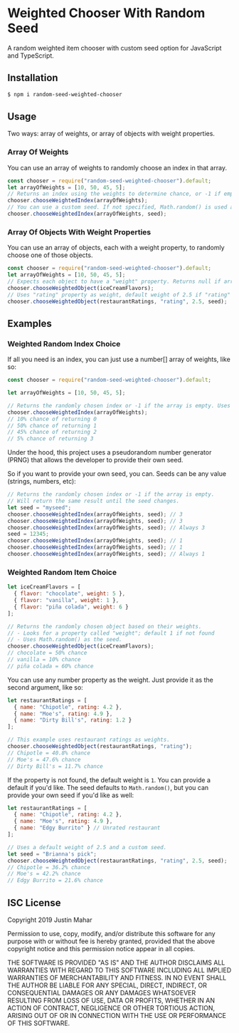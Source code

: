 # Weighted Chooser With Random Seed

A random weighted item chooser with custom seed option for JavaScript and TypeScript.

## Installation

```bash
$ npm i random-seed-weighted-chooser
```

## Usage

Two ways: array of weights, or array of objects with weight properties.

### Array Of Weights

You can use an array of weights to randomly choose an index in that array.

```js
const chooser = require("random-seed-weighted-chooser").default;
let arrayOfWeights = [10, 50, 45, 5];
// Returns an index using the weights to determine chance, or -1 if empty.
chooser.chooseWeightedIndex(arrayOfWeights);
// You can use a custom seed. If not specified, Math.random() is used as the seed.
chooser.chooseWeightedIndex(arrayOfWeights, seed);
```

### Array Of Objects With Weight Properties

You can use an array of objects, each with a weight property, to randomly choose one of those objects.

```js
const chooser = require("random-seed-weighted-chooser").default;
let arrayOfWeights = [10, 50, 45, 5];
// Expects each object to have a "weight" property. Returns null if array is empty.
chooser.chooseWeightedObject(iceCreamFlavors);
// Uses "rating" property as weight, default weight of 2.5 if "rating" is missing, and custom seed.
chooser.chooseWeightedObject(restaurantRatings, "rating", 2.5, seed);
```

## Examples

### Weighted Random Index Choice

If all you need is an index, you can just use a number[] array of weights, like so:

```js
const chooser = require("random-seed-weighted-chooser").default;

let arrayOfWeights = [10, 50, 45, 5];

// Returns the randomly chosen index or -1 if the array is empty. Uses Math.random() as the seed.
chooser.chooseWeightedIndex(arrayOfWeights);
// 10% chance of returning 0
// 50% chance of returning 1
// 45% chance of returning 2
// 5% chance of returning 3
```

Under the hood, this project uses a pseudorandom number generator (PRNG) that allows the developer to provide their own seed.

So if you want to provide your own seed, you can. Seeds can be any value (strings, numbers, etc):

```js
// Returns the randomly chosen index or -1 if the array is empty.
// Will return the same result until the seed changes.
let seed = "myseed";
chooser.chooseWeightedIndex(arrayOfWeights, seed); // 3
chooser.chooseWeightedIndex(arrayOfWeights, seed); // 3
chooser.chooseWeightedIndex(arrayOfWeights, seed); // Always 3
seed = 12345;
chooser.chooseWeightedIndex(arrayOfWeights, seed); // 1
chooser.chooseWeightedIndex(arrayOfWeights, seed); // 1
chooser.chooseWeightedIndex(arrayOfWeights, seed); // Always 1
```

### Weighted Random Item Choice

```js
let iceCreamFlavors = [
  { flavor: "chocolate", weight: 5 },
  { flavor: "vanilla", weight: 1 },
  { flavor: "piña colada", weight: 6 }
];

// Returns the randomly chosen object based on their weights.
// - Looks for a property called "weight"; default 1 if not found
// - Uses Math.random() as the seed.
chooser.chooseWeightedObject(iceCreamFlavors);
// chocolate = 50% chance
// vanilla = 10% chance
// piña colada = 60% chance
```

You can use any number property as the weight. Just provide it as the second argument, like so:

```js
let restaurantRatings = [
  { name: "Chipotle", rating: 4.2 },
  { name: "Moe's", rating: 4.9 },
  { name: "Dirty Bill's", rating: 1.2 }
];

// This example uses restaurant ratings as weights.
chooser.chooseWeightedObject(restaurantRatings, "rating");
// Chipotle = 40.8% chance
// Moe's = 47.6% chance
// Dirty Bill's = 11.7% chance
```

If the property is not found, the default weight is `1`. You can provide a default if you'd like. The seed defaults to `Math.random()`, but you can provide your own seed if you'd like as well:

```js
let restaurantRatings = [
  { name: "Chipotle", rating: 4.2 },
  { name: "Moe's", rating: 4.9 },
  { name: "Edgy Burrito" } // Unrated restaurant
];

// Uses a default weight of 2.5 and a custom seed.
let seed = "Brianna's pick";
chooser.chooseWeightedObject(restaurantRatings, "rating", 2.5, seed);
// Chipotle = 36.2% chance
// Moe's = 42.2% chance
// Edgy Burrito = 21.6% chance
```

## ISC License

Copyright 2019 Justin Mahar

Permission to use, copy, modify, and/or distribute this software for any purpose with or without fee is hereby granted, provided that the above copyright notice and this permission notice appear in all copies.

THE SOFTWARE IS PROVIDED "AS IS" AND THE AUTHOR DISCLAIMS ALL WARRANTIES WITH REGARD TO THIS SOFTWARE INCLUDING ALL IMPLIED WARRANTIES OF MERCHANTABILITY AND FITNESS. IN NO EVENT SHALL THE AUTHOR BE LIABLE FOR ANY SPECIAL, DIRECT, INDIRECT, OR CONSEQUENTIAL DAMAGES OR ANY DAMAGES WHATSOEVER RESULTING FROM LOSS OF USE, DATA OR PROFITS, WHETHER IN AN ACTION OF CONTRACT, NEGLIGENCE OR OTHER TORTIOUS ACTION, ARISING OUT OF OR IN CONNECTION WITH THE USE OR PERFORMANCE OF THIS SOFTWARE.
